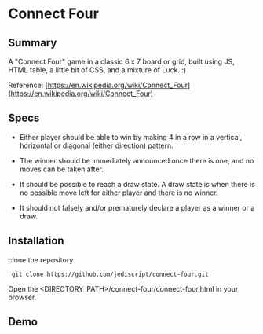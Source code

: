# Connect Four


## Summary

A "Connect Four" game in a classic 6 x 7 board or grid, built using JS, HTML table, a little bit of CSS, and a mixture of Luck. :)

Reference: [https://en.wikipedia.org/wiki/Connect_Four](https://en.wikipedia.org/wiki/Connect_Four)


## Specs

* Either player should be able to win by making 4 in a row in a vertical, horizontal or diagonal (either direction) pattern.

* The winner should be immediately announced once there is one, and no moves can be taken after.

* It should be possible to reach a draw state. A draw state is when there is no possible move left for either player and there is no winner.

* It should not falsely and/or prematurely declare a player as a winner or a draw.


## Installation

clone the repository

     git clone https://github.com/jediscript/connect-four.git

Open the <DIRECTORY_PATH>/connect-four/connect-four.html in your browser.

## Demo